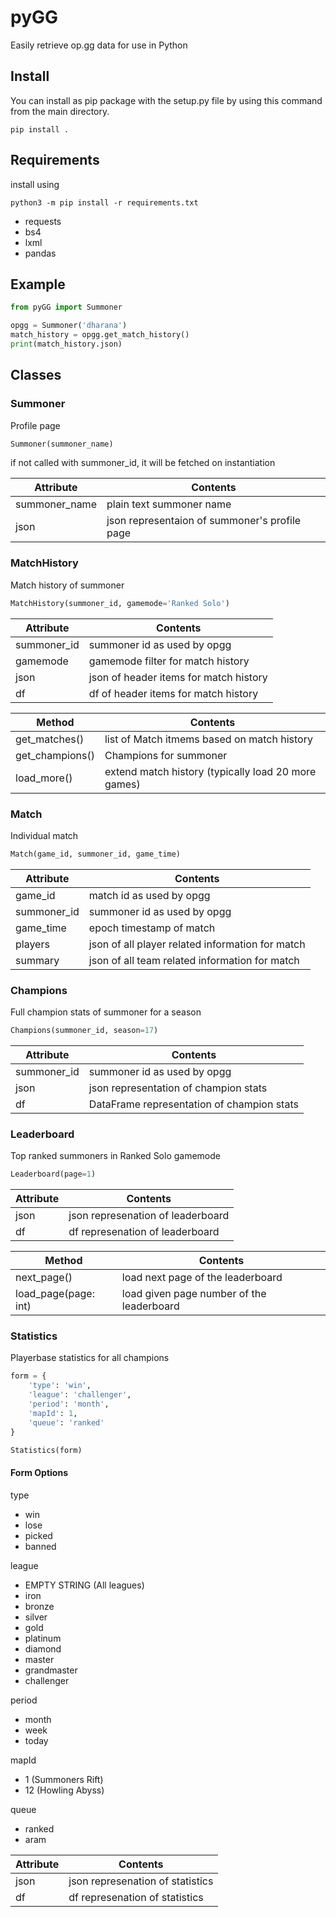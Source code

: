 # pyGG

Easily retrieve op.gg data for use in Python

## Install

You can install as pip package with the setup.py file by using this command from the main directory.

```shell
pip install .
```

## Requirements

install using

```shell
python3 -m pip install -r requirements.txt
```

- requests
- bs4
- lxml
- pandas

## Example

```python
from pyGG import Summoner

opgg = Summoner('dharana')
match_history = opgg.get_match_history()
print(match_history.json)
```

## Classes

### Summoner

Profile page

```python
Summoner(summoner_name)
```

if not called with summoner_id, it will be fetched on instantiation

| Attribute     | Contents                                      |
| ------------- | --------------------------------------------- |
| summoner_name | plain text summoner name                      |
| json          | json representaion of summoner's profile page |

### MatchHistory

Match history of summoner

```python
MatchHistory(summoner_id, gamemode='Ranked Solo')
```

| Attribute   | Contents                               |
| ----------- | -------------------------------------- |
| summoner_id | summoner id as used by opgg            |
| gamemode    | gamemode filter for match history      |
| json        | json of header items for match history |
| df          | df of header items for match history   |

| Method          | Contents                                            |
| --------------- | --------------------------------------------------- |
| get_matches()   | list of Match itmems based on match history         |
| get_champions() | Champions for summoner                              |
| load_more()     | extend match history (typically load 20 more games) |

### Match

Individual match

```python
Match(game_id, summoner_id, game_time)
```

| Attribute   | Contents                                         |
| ----------- | ------------------------------------------------ |
| game_id     | match id as used by opgg                         |
| summoner_id | summoner id as used by opgg                      |
| game_time   | epoch timestamp of match                         |
| players     | json of all player related information for match |
| summary     | json of all team related information for match   |

### Champions

Full champion stats of summoner for a season

```python
Champions(summoner_id, season=17)
```

| Attribute   | Contents                                   |
| ----------- | ------------------------------------------ |
| summoner_id | summoner id as used by opgg                |
| json        | json representation of champion stats      |
| df          | DataFrame representation of champion stats |

### Leaderboard

Top ranked summoners in Ranked Solo gamemode

```python
Leaderboard(page=1)
```

| Attribute | Contents                          |
| --------- | --------------------------------- |
| json      | json represenation of leaderboard |
| df        | df represenation of leaderboard   |

| Method               | Contents                                  |
| -------------------- | ----------------------------------------- |
| next_page()          | load next page of the leaderboard         |
| load_page(page: int) | load given page number of the leaderboard |

### Statistics

Playerbase statistics for all champions

```python
form = {
    'type': 'win',
    'league': 'challenger',
    'period': 'month',
    'mapId': 1,
    'queue': 'ranked'
}

Statistics(form)
```

#### Form Options

type

- win
- lose
- picked
- banned

league

- EMPTY STRING (All leagues)
- iron
- bronze
- silver
- gold
- platinum
- diamond
- master
- grandmaster
- challenger

period

- month
- week
- today

mapId

- 1 (Summoners Rift)
- 12 (Howling Abyss)

queue

- ranked
- aram

| Attribute | Contents                         |
| --------- | -------------------------------- |
| json      | json represenation of statistics |
| df        | df represenation of statistics   |
